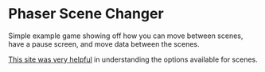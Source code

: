 # Phaser Scene Changer

Simple example game showing off how you can move between scenes, have a pause screen, and move
data between the scenes.

[This site was very helpful](https://rexrainbow.github.io/phaser3-rex-notes/docs/site/scenemanager/) in understanding
the options available for scenes.